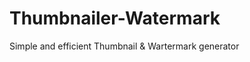 # Thumbnailer-Watermark
<div>
<p>Simple and efficient Thumbnail &amp; Wartermark generator</p>
</div>
